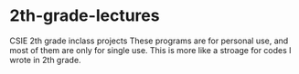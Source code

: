 # 2th-grade-lectures
CSIE 2th grade inclass projects
These programs are for personal use, and most of them are only for single use.
This is more like a stroage for codes I wrote in 2th grade.
